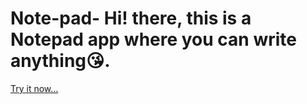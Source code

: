 # Note-pad-    Hi! there, this is a Notepad app where you can write anything😘. 
[Try it now...](https://notepadforyou.netlify.app)
  
